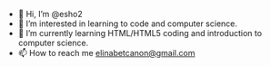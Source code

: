 - 👋 Hi, I’m @esho2
- 👀 I’m interested in learning to code and computer science.
- 🌱 I’m currently learning HTML/HTML5 coding and introduction to computer science.
- 📫 How to reach me elinabetcanon@gmail.com
